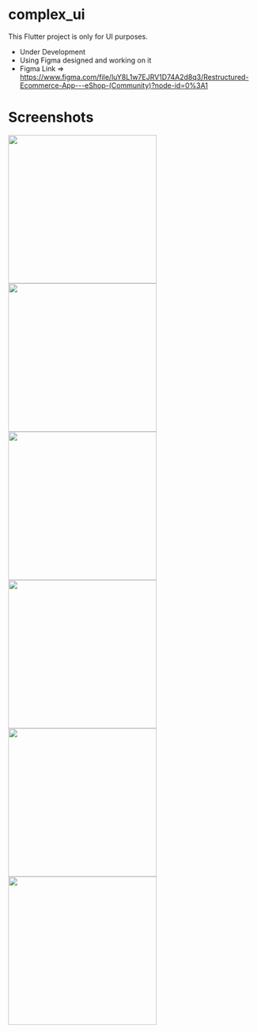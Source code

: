 # complex_ui

This Flutter project is only for UI purposes.

* Under Development
* Using Figma designed and working on it
* Figma Link => https://www.figma.com/file/luY8L1w7EJRV1D74A2d8q3/Restructured-Ecommerce-App---eShop-(Community)?node-id=0%3A1

# Screenshots
<img src="https://user-images.githubusercontent.com/95647394/187071433-752953ec-9a6d-4b7c-9665-171fff634937.png" width="300">
<img src="https://user-images.githubusercontent.com/95647394/187096691-b63a4e3e-a54c-4a4b-9cf8-e559ce84833a.png" width="300">
<img src="https://user-images.githubusercontent.com/95647394/188319919-cc1b4cbd-5806-4b8b-9c35-1e92df94f24b.png" width="300">
<img src="https://user-images.githubusercontent.com/95647394/188319942-31fd5665-bd84-44dc-bb71-abbf56a40fbd.png" width="300">
<img src="https://user-images.githubusercontent.com/95647394/188685237-84e3f218-0623-4702-b088-00cfa8aeba41.png" width="300">
<img src="https://user-images.githubusercontent.com/95647394/188685305-48ace119-30d0-4838-a874-d87f397e69de.png" width="300">
